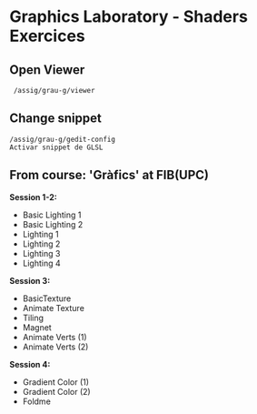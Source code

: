 # Graphics Laboratory - Shaders Exercices

## Open Viewer
     /assig/grau-g/viewer

## Change snippet
    /assig/grau-g/gedit-config
    Activar snippet de GLSL

## From course: 'Gràfics' at FIB(UPC)

**Session 1-2:**
- Basic Lighting 1
- Basic Lighting 2
- Lighting 1
- Lighting 2
- Lighting 3
- Lighting 4

**Session 3:**
- BasicTexture
- Animate Texture
- Tiling
- Magnet
- Animate Verts (1)
- Animate Verts (2)

**Session 4:**
- Gradient Color (1)
- Gradient Color (2)
- Foldme
